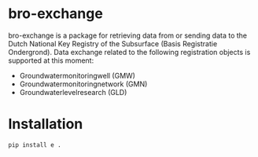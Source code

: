 # bro-exchange
bro-exchange is a package for retrieving data from or sending data to the Dutch National Key Registry of the Subsurface (Basis Registratie Ondergrond). Data exchange related to the following registration objects is supported at this moment:

- Groundwatermonitoringwell (GMW)
- Groundwatermonitoringnetwork (GMN)
- Groundwaterlevelresearch (GLD)
 
# Installation
 
 `pip install e .`
